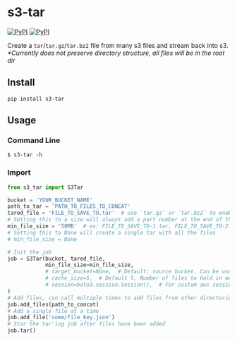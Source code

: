 # s3-tar

[![PyPI](https://img.shields.io/pypi/v/s3-tar.svg)](https://pypi.python.org/pypi/s3-tar)
[![PyPI](https://img.shields.io/pypi/l/s3-tar.svg)](https://pypi.python.org/pypi/s3-tar)  


Create a `tar`/`tar.gz`/`tar.bz2` file from many s3 files and stream back into s3.  
_*Currently does not preserve directory structure, all files will be in the root dir_  

## Install
`pip install s3-tar`


## Usage

### Command Line
`$ s3-tar -h`

### Import
```python
from s3_tar import S3Tar

bucket = 'YOUR_BUCKET_NAME'
path_to_tar = 'PATH_TO_FILES_TO_CONCAT'
tared_file = 'FILE_TO_SAVE_TO.tar'  # use `tar.gz` or `tar.bz2` to enable compression
# Setting this to a size will always add a part number at the end of the file name
min_file_size = '50MB'  # ex: FILE_TO_SAVE_TO-1.tar, FILE_TO_SAVE_TO-2.tar, ...
# Setting this to None will create a single tar with all the files
# min_file_size = None

# Init the job
job = S3Tar(bucket, tared_file,
            min_file_size=min_file_size,
            # target_bucket=None,  # Default: source bucket. Can be used to save the archive into a different bucket
            # cache_size=5,  # Default 5, Number of files to hold in memory to be processed
            # session=boto3.session.Session(),  # For custom aws session
)
# Add files, can call multiple times to add files from other directories
job.add_files(path_to_concat)
# Add a single file at a time
job.add_file('some/file_key.json')
# Star the tar'ing job after files have been added
job.tar()
```
